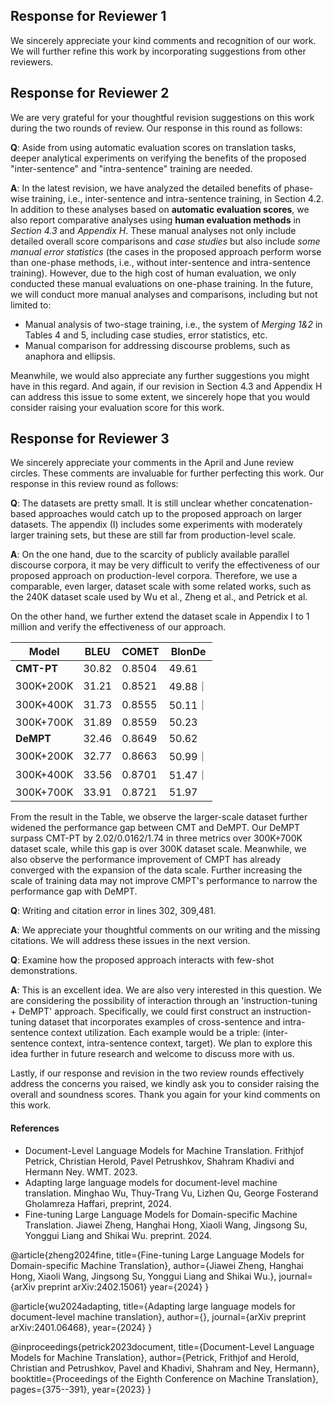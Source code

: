 ## Response for Reviewer 1
We sincerely appreciate your kind comments and recognition of our work. We will further refine this work by incorporating suggestions from other reviewers.

## Response for Reviewer 2

We are very grateful for your thoughtful revision suggestions on this work during the two rounds of review. Our response in this round as follows:

**Q**: Aside from using automatic evaluation scores on translation tasks, deeper analytical experiments on verifying the benefits of the proposed "inter-sentence" and "intra-sentence" training are needed.

**A**: In the latest revision, we have analyzed the detailed benefits of phase-wise training, i.e., inter-sentence and intra-sentence training, in Section 4.2. In addition to these analyses based on **automatic evaluation scores**, we also report comparative analyses using **human evaluation methods** in *Section 4.3* and *Appendix H*. These manual analyses not only include detailed overall score comparisons and *case studies* but also include *some manual error statistics* (the cases in the proposed approach perform worse than one-phase methods, i.e., without inter-sentence and intra-sentence training). However, due to the high cost of human evaluation, we only conducted these manual evaluations on one-phase training. In the future, we will conduct more manual analyses and comparisons, including but not limited to:

- Manual analysis of two-stage training, i.e., the system of *Merging 1&2* in Tables 4 and 5, including case studies, error statistics, etc.
- Manual comparison for addressing discourse problems, such as anaphora and ellipsis.

Meanwhile, we would also appreciate any further suggestions you might have in this regard. And again, if our revision in Section 4.3 and Appendix H can address this issue to some extent, we sincerely hope that you would consider raising your evaluation score for this work. 

## Response for Reviewer 3


We sincerely appreciate your comments in the April and June review circles. These comments are invaluable for further perfecting this work. Our response in this review round as follows:

**Q**: The datasets are pretty small. It is still unclear whether concatenation-based approaches would catch up to the proposed approach on larger datasets. The appendix (I) includes some experiments with moderately larger training sets, but these are still far from production-level scale.

**A**: On the one hand, due to the scarcity of publicly available parallel discourse corpora, it may be very difficult to verify the effectiveness of our proposed approach on production-level corpora. Therefore, we use a comparable, even larger, dataset scale with some related works, such as the 240K dataset scale used by Wu et al., Zheng et al., and Petrick et al.

On the other hand, we further extend the dataset scale in Appendix I to 1 million and verify the effectiveness of our approach.

|  Model | BLEU | COMET | BlonDe |
| --- | --- | --- | --- | 
| **CMT-PT**| 30.82 | 0.8504 |49.61| 
|  300K+200K|  31.21 | 0.8521 |49.88｜
|  300K+400K|  31.73 | 0.8555 |50.11｜
|  300K+700K|  31.89 | 0.8559 | 50.23 |
| **DeMPT**   | 32.46 | 0.8649 | 50.62 | 
|  300K+200K|  32.77 |0.8663 |50.99｜
|  300K+400K|  33.56 | 0.8701 |51.47｜
|  300K+700K | 33.91| 0.8721| 51.97|

From the result in the Table, we observe the larger-scale dataset further widened the performance gap between CMT and DeMPT. Our DeMPT surpass CMT-PT by 2.02/0.0162/1.74 in three metrics over 300K+700K dataset scale, while this gap is over 300K dataset scale. Meanwhile, we also observe the performance improvement of CMPT has already converged with the expansion of the data scale. Further increasing the scale of training data may not improve CMPT's performance to narrow the performance gap with DeMPT.

**Q**: Writing and citation error in lines 302, 309,481.

**A**: We appreciate your thoughtful comments on our writing and the missing citations. We will address these issues in the next version.

**Q**: Examine how the proposed approach interacts with few-shot demonstrations.

**A**: This is an excellent idea. We are also very interested in this question. We are considering the possibility of interaction through an 'instruction-tuning + DeMPT' approach. Specifically, we could first construct an instruction-tuning dataset that incorporates examples of cross-sentence and intra-sentence context utilization. Each example would be a triple: (inter-sentence context, intra-sentence context, target). We plan to explore this idea further in future research and welcome to discuss more with us.

Lastly, if our response and revision in the two review rounds effectively address the concerns you raised, we kindly ask you to consider raising the overall and soundness scores. Thank you again for your kind comments on this work.


#### References
- Document-Level Language Models for Machine Translation. Frithjof Petrick, Christian Herold, Pavel Petrushkov, Shahram  Khadivi and Hermann Ney. WMT. 2023.
- Adapting large language models for document-level machine translation. Minghao Wu, Thuy-Trang Vu, Lizhen Qu, George Fosterand Gholamreza Haffari, preprint, 2024.
- Fine-tuning Large Language Models for Domain-specific Machine Translation. Jiawei Zheng, Hanghai Hong, Xiaoli Wang, Jingsong Su, Yonggui Liang and Shikai Wu. preprint. 2024.



@article{zheng2024fine,
  title={Fine-tuning Large Language Models for Domain-specific Machine Translation},
  author={Jiawei Zheng, Hanghai Hong, Xiaoli Wang, Jingsong Su, Yonggui Liang and Shikai Wu.},
  journal={arXiv preprint arXiv:2402.15061}
  year={2024}
}

@article{wu2024adapting,
  title={Adapting large language models for document-level machine translation},
  author={},
  journal={arXiv preprint arXiv:2401.06468},
  year={2024}
}

@inproceedings{petrick2023document,
  title={Document-Level Language Models for Machine Translation},
  author={Petrick, Frithjof and Herold, Christian and Petrushkov, Pavel and Khadivi, Shahram and Ney, Hermann},
  booktitle={Proceedings of the Eighth Conference on Machine Translation},
  pages={375--391},
  year={2023}
}


